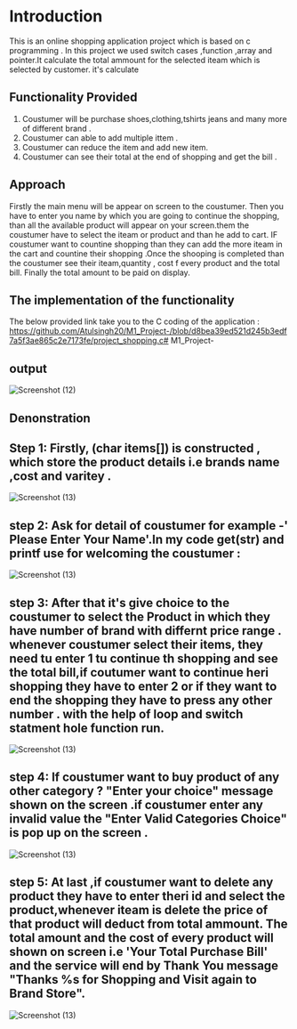 # Introduction 

This is an online shopping application project which is based on c programming . 
In this project we used switch cases ,function ,array and pointer.It calculate the  total ammount for the selected iteam which is selected by customer.
it's calculate 



## Functionality Provided
1. Coustumer will be purchase shoes,clothing,tshirts jeans and many more of different brand .
2. Coustumer can able to add multiple ittem .
3. Coustumer can reduce the item and add new item.
4. Coustumer can see their total at the end of shopping and get the bill .

## Approach 
Firstly the main menu will be appear on screen to the coustumer. Then you have to enter you name by which you are going to continue the shopping, than all the available product will appear on your screen.them the coustumer have to select the iteam or product and than he add to cart. IF coustumer want to countine shopping than  they can add the more iteam in the cart and countine their shopping .Once the shooping is completed than the coustumer see their iteam,quantity , cost f every product and the total bill. Finally the total amount to be paid on display.

## The implementation of the functionality 
The below provided link take you to the C coding of the application :
 https://github.com/Atulsingh20/M1_Project-/blob/d8bea39ed521d245b3edf7a5f3ae865c2e7173fe/project_shopping.c# M1_Project-
 
 ## output 
 
 ![Screenshot (12)](https://user-images.githubusercontent.com/101882303/161274029-4b3ec201-f559-42e7-ae13-3f75592ee446.png)

## Denonstration 
## Step 1: Firstly, (char items[]) is constructed , which store the product details i.e brands name ,cost and varitey .
![Screenshot (13)](https://user-images.githubusercontent.com/101882303/161277095-2b8182e3-de75-47d7-b6fb-b70905738332.png)

## step 2: Ask for detail of coustumer for example -' Please Enter Your Name'.In my code get(str) and printf use for welcoming the coustumer :
![Screenshot (13)](https://user-images.githubusercontent.com/101882303/161278081-b74202a4-6984-4643-84fd-9f8322ff8d19.png)

## step 3: After that it's give choice to the coustumer to select the Product in which they have number of brand with differnt price range . whenever coustumer select their items, they need tu enter 1 tu continue th shopping and see the total bill,if coutumer want to continue heri shopping they have to  enter 2 or if they want to end the shopping they have to press any other number . with the help of loop and switch statment hole function run.
![Screenshot (13)](https://user-images.githubusercontent.com/101882303/161280970-fc9fddbb-289c-4f36-b348-4994c93b849b.png)

## step 4: If coustumer want to buy product of any other category ? "Enter your choice" message shown on the screen .if coustumer enter any invalid value the "Enter Valid Categories Choice" is pop up on the screen .
![Screenshot (13)](https://user-images.githubusercontent.com/101882303/161282475-fb11c93d-2997-45e2-a31d-d2cb11b01492.png)

## step 5: At last ,if coustumer want to delete any product they have to enter theri id and select the product,whenever iteam is delete the price of that product will deduct from total ammount. The total amount and the cost of every product will shown on screen i.e 'Your Total Purchase Bill' and the service will end by Thank You message "Thanks %s for Shopping and Visit again to Brand Store".
![Screenshot (13)](https://user-images.githubusercontent.com/101882303/161284092-af9a1e4a-2742-432c-a697-5463dcd62af6.png)


